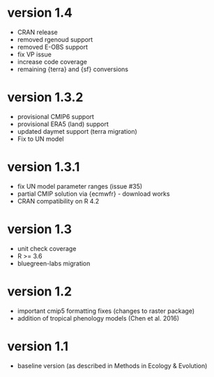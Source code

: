 # version 1.4

* CRAN release
* removed rgenoud support
* removed E-OBS support
* fix VP issue
* increase code coverage
* remaining {terra} and {sf} conversions

# version 1.3.2

* provisional CMIP6 support
* provisional ERA5 (land) support
* updated daymet support (terra migration)
* Fix to UN model

# version 1.3.1

* fix UN model parameter ranges (issue #35)
* partial CMIP solution via {ecmwfr} - download works
* CRAN compatibility on R 4.2

# version 1.3

* unit check coverage
* R >= 3.6
* bluegreen-labs migration

# version 1.2

* important cmip5 formatting fixes (changes to raster package)
* addition of tropical phenology models (Chen et al. 2016)

# version 1.1

* baseline version (as described in Methods in Ecology & Evolution)
